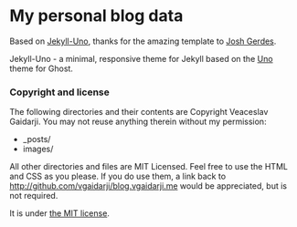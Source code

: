 # My personal blog data

Based on [Jekyll-Uno](https://github.com/joshgerdes/jekyll-uno), thanks for the amazing template to [Josh Gerdes](https://github.com/joshgerdes).

Jekyll-Uno - a minimal, responsive theme for Jekyll based on the [Uno](https://github.com/daleanthony/Uno) theme for Ghost.

### Copyright and license

The following directories and their contents are Copyright Veaceslav Gaidarji. You may not reuse anything therein without my permission:

* _posts/
* images/

All other directories and files are MIT Licensed. Feel free to use the HTML and CSS as you please. If you do use them, a link back to http://github.com/vgaidarji/blog.vgaidarji.me would be appreciated, but is not required.

It is under [the MIT license](/LICENSE).
